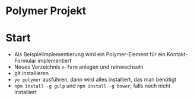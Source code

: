 # Polymer Projekt

# Start

- Als Beispielimplementierung wird ein Polymer-Element für ein Kontakt-Formular implementiert
- Neues Verzeichnis `x-form` anlegen und reinwechseln
- git installieren
- `yo polymer` ausführen, dann wird alles installiert, das man benötigt
- `npm install -g gulp` und `npm install -g bower`, falls noch nicht installiert
